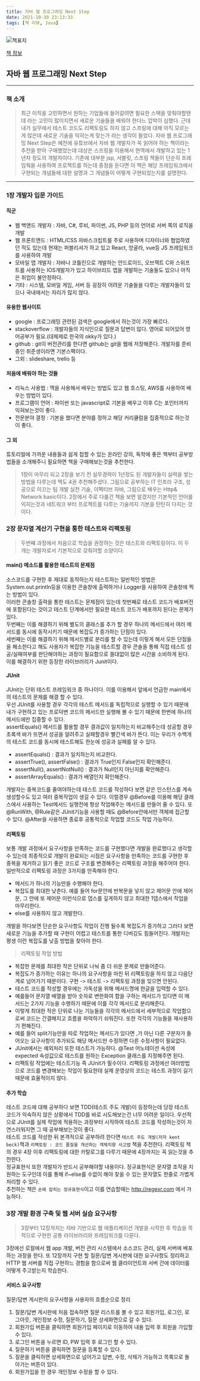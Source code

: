 ```yaml
---
title: 자바 웹 프로그래밍 Next Step
date: 2021-10-30 23:13:33
tags: [책 리뷰, Java]
---
```


![책표지](https://bookthumb-phinf.pstatic.net/cover/110/374/11037465.jpg?type=m140&udate=20190204)

[책 정보](https://book.naver.com/bookdb/book_detail.nhn?bid=11037465)

## 자바 웹 프로그래밍 Next Step

---

### 책 소개

> 최근 이직을 고민하면서 원하는 기업들에 들어갈려면 필요한 스택을 맞춰야할탠데 라는 고민이 많이지면서 새로운 기술들을 배워야 한다느 압박이 심했다. 근데 내가 실무에서 테스트 코드도 리팩토링도 하지 않고 스프링에 대해 아직 모르는게 많은데 새로운 기술을 익히는게 맞는가 라는 생각이 들었다. 자바 웹 프로그래밍 Next Step은 예전에 유튜브에서 자바 웹 개발자가 꼭 읽어야 하는 책이라는 추천을 받아 구매했었는데 대상은 스프링을 이용해서 현역에서 개발하고 있는 1년차 정도의 개발자이다. 기존에 대부분 jsp, 서블릿, 스프링 책들이 단순히 프레임웍을 사용하여 프로젝트를 하는데 중점을 둔다면 이 책은 해당 프레임워크에서 구현되는 개념들에 대한 설명과 그 개념들이 어떻게 구현되었는지를 설명한다.  

---

### 1장 개발자 입문 가이드

#### 직군

- 웹 백앤드 개발자 : 자바, C#, 루비, 파이썬, JS, PHP 등의 언어로 서버 쪽의 로직을 개발
- 웹 프론트앤드 : HTML/CSS 자바스크립트를 주로 사용하며 디자이너와 협업하였던 적도 있는데 현재는 퍼블리셔가 하고 있고 React, 앙굴라, vue등 JS 프레임워크를 사용하여 개발
- 모바일 앱 개발자 : 자바나 코틀린으로 개발하는 안드로이드, 오브젝트 C와 스위프트를 사용하는 IOS개발자가 있고 하이브리드 앱을 개발하는 기술들도 있으나 아직은 취업이 불안정하다.
- 기타 : 시스템, 모바일 게임, 서버 등 굉장히 어려운 기술들을 다루는 개발자들이 있으나 국내에서는 자리가 많지 않다.

#### 유용한 웹사이트

- google : 프로그래밍 관련된 검색은 google에서 하는것이 가장 빠르다.
- stackoverflow : 개발자들의 지식인으로 질문과 답변이 많다. 영어로 되어있어 영어공부가 필요.(대체제로 한국의 okky가 있다.)
- github : git이 버전관리를 한다면 github는 git을 웹에 저장해준다. 개발자를 준비중인 취준생이라면 기본스팩이다.
- 그외 : slideshare, trello 등

#### 처음에 배워야 하는 것들

- 리눅스 사용법 : 맥을 사용해서 배우는 방법도 있고 웹 호스팅, AWS를 사용하여 배우는 방법이 있다.
- 프로그램이 언어 : 파이썬 또는 javascript로 기본을 배우고 이후 C는 포인터까지 익혀보는것이 좋다.
- 전문분야 결정 : 기본을 했다면 분야를 정하고 해당 커리큘럼을 집중적으로 하는것이 좋다.

#### 그 외

튜토리얼에 가까운 내용들과 쉽게 접할 수 있는 온라인 강의, 독학에 좋은 책부터 공부방법들을 소개해주니 필요하면 책을 구매해보는것을 추천한다.

> 1장이 마무리 되고 2장을 보기 전 실무경력이 1년정도 된 개발자들이 실력을 쌓는 방법을 다루는데 책도 4권 추천해주셨다. 
>그림으로 공부하는 IT 인프라 구조, 성공으로 이끄는 팀 개발 실천 기술, 이펙티브 자바, 그림으로 배우는 Http& Network basic이다. 2장에서 주로 다룰건 책을 보면 알겠지만 기본적인 언어를 익히는것과 네트워크 부터 프로젝트를 다루는 기술까지 기본을 탄탄히 다지는 것이다.

### 2장 문자열 계산기 구현을 통한 테스트와 리팩토링

> 두번째 과정에서 처음으로 학습을 권장하는 것은 테스트와 리팩토링이다. 이 두개는 개발자로서 기본적으로 갖춰야할 소양이다.

#### main() 메소드를 활용한 테스트의 문제점

소스코드를 구현한 후 제대로 동작하는지 테스트하는 일반적인 방법은 System.out.println등을 이용한 콘솔창에 출력하거나 Logger을 사용하여 콘솔창에 찍는 방법이 있다.  
이러한 콘솔창 출력을 통한 테스트는 문제점이 있는데 첫번째로 테스트 코드가 배포버전에 포함된다는 것이고 테스트 단계에서만 필요한 테스트 코드가 배포까지 된다는 문제가 있다.  
두번째는 이를 해결하기 위해 별도의 클래스를 추가 할 경우 하나의 메서드에서 여러 메서드를 동시에 동작시키기 때문에 복잡도가 증가하는 단점이 있다.  
세번째는 이를 해결하기 위해 메서드별로 분리를 할 수 있는데 이렇게 해서 모든 단점들을 해소한다고 해도 사용자가 복잡한 기능을 테스트할 경우 콘솔을 통해 직접 테스트 성공/실패여부를 판단해야하는 과정이 필요함으로 쓸대없이 많은 시간을 소비하게 된다.  
이를 해결하기 위한 등장한 라이브러리가 Junit이다. 

#### JUnit

 JUnit는 단위 테스트 프레임워크 중 하나이다. 이를 이용해서 앞에서 언급한 main에서의 테스트의 문제를 해결 할 수 있다.  
 우선 JUnit를 사용할 경우 각각의 테스트 메서드를 독립적으로 실행할 수 있기 때문에 내가 구현하고 있는 프로덕변 코드의 메서드만 실행해 볼 수 있기 때문에 한번에 하나의 메서드에만 집중할 수 있다.  
 assertEquals() 메서드를 활용할 경우 결과값이 일치하는지 비교해주는데 성공할 경우 초록색 바가 뜨면서 성공을 알려주고 실패할경우 빨간색 바가 뜬다. 이는 우리가 수백개의 테스트 코드를 동시에 테스트해도 한눈에 성공과 실패를 알 수 있다.
 - assertEquals() : 결과가 일치하는지 비교한다.
 - assertTrue(), assertFalse() : 결과가 True인지 False인지 확인해준다.
 - assertNull(), assertNotNull() : 결과가 Null인지 아닌지를 확안해준다.
 - assertArrayEquals() : 결과가 배열인지 확인해준다.

개발자는 중복코드를 줄여야하는데 테스트 코드를 작성하다 보면 같은 인스턴스를 계속 생성할수도 있고 여러 중복작업이 생길 수 있다. 이럴경우 @Before를 이용해 해당 클래스에서 사용하는 Test메서드 실행전에 항상 작업해주는 메서드를 만들어 줄 수 있다. 또 @RunWith, @Rule같은 JUnit기능을 사용할 때도 @Before안에서만 객체에 접근할 수 있다. @After을 사용하면 종료후 공통적으로 작업할 코드도 작업 가능하다.

#### 리팩토링

보통 개발 과정에서 요구사항을 만족하는 코드를 구현했다면 개발을 완료했다고 생각할 수 있는데 최종적으로 개발이 완료되는 시점은 요구사항을 만족하는 코드를 구현한 후 중복을 제거하고 읽기 좋은 코드로 구조를 변경해주는 리팩토링 과정을 해주어야 한다.  
일반적으로 리팩토링 과정은 3가지를 만족해야 한다.

- 메서드가 하나의 기능만을 수행해야 한다.
- 복잡도를 최대한 낮춘다. 예를 들어 for문안에 반복문을 넣지 않고 제어문 안에 제어문, 그 안에 또 제어문 이런식으로 뎁스를 깊게하지 않고 최대한 1뎁스에서 작업을 마무리한다.
- else를 사용하지 않고 개발한다.

개발을 하다보면 단순한 요구사항도 작업이 진행 될수록 복잡도가 증가하고 그러다 보면 새로운 기능을 추가할 때 구현이 어렵고 테스트를 통한 디버깅도 힘들어진다. 개발자는 평생 이런 복잡도를 낮출 방법을 찾아야 한다.

> 리팩토링 작업 방법

- 복잡한 문제를 최대한 작은 단위로 나눠 좀 더 쉬운 문제로 만들어준다.
- 복잡도가 증가하는 이유는 하나의 요구사항을 마친 뒤 리팩토링을 하지 않고 다음단계로 넘어가기 때문이다. 구현 -> 테스트 -> 리팩토링 과정을 잊으면 안된다.
- 테스트 코드를 작성할 경우에는 가독성을 위해 메서드명에 한글을 입력할 수 있다.
- 예를들어 문자열 배열을 받아 숫자로 변한화여 합을 구하는 메서드가 있다면 이 메서드는 2가지 기능을 수행하기 때문에 이를 각각 메서드로 분리해준다.
- 이렇게 최대한 작은 단위로 나눈 기능들을 각각의 메서드에서 세부적으로 작업함으로써 코드는 간결해지고 흐름을 파악하기 쉬워진다. 또한 각각의 기능들을 재사용하기 편해진다.
- 예를 들어 split기능만을 따로 작업하는 메서드가 있다면 ,가 아닌 다른 구분자가 들어오는 요구사항이 추가되도 해당 메서드만 수정하면 다른 수정사항이 필요없다.
- JUnit에서는 예외처리 또한 테스트가 가능하다. @Test 어노테이션 속성에 expected 속성값으로 테스트를 원하는 Exception 클래스를 지정해주면 된다.
- 리펙토링 작업에는 테스트기능 즉 JUnit가 필수이다. 리펙토링 과정에선 여러방법으로 코드를 변경해보는 작업이 필요한데 실제 운영상의 코드는 테스트 과정이 길기 때문에 효율적이지 않다.

#### 추가 학습

테스트 코드에 대해 공부하다 보면 TDD(테스트 주도 개발)이 등장하는데 당장 테스트 코드가 익숙하지 않은 상황에서 TDD를 바로 시도해보는건 너무 어려운 일이다. 우선적으로 JUnit를 실제 작업에 적용하는 과정부터 시작하여 테스트 코드를 작성하는것이 자연스러워지면 그 때 공부해보는것이 좋다.  
테스트 코드를 작성한 뒤 본격적으로 공부하려 한다면 `테스트 주도 개발(저자 kent beck)`책과 `리팩토링 : 코드 품질을 개선하는 객체지향 사고법` 책을 추천한다. 리팩토링 책의 경우 4장 이후 리팩토링에 대한 카탈로그를 다루기 때문에 4장까지는 꼭 읽는것을 추천한다.  
정규표현식 또한 개발자가 반드시 공부해야할 내용이다. 정규표현식은 문자열 조작을 지원하는 도구인데 이를 통해 if~else를 수없이 해야 찾을 수 있는 문자열도 한줄로 가볍게 처리할 수 있다.  
추천하는 책은 `손에 잡히는 정규표현식`이고 이를 연습할때는 http://regexr.com 에서 가능하다.

### 3장 개발 환경 구축 및 웹 서버 실습 요구사항

> 3장부터 12장까지는 자바 기반으로 웹 애플리케이션 개발을 시작한 후 학습을 목적으로 구현한 공통 라이브러리와 프레임워크를 다룬다.

3장에선 로컬에서 웹 app 개발, 버전 관리 시스템에서 소스코드 관리, 실제 서버에 배포하는 과정을 한다. 또 12장까지 구현 할 질문/답변 게시판에 대한 요구사항도 정리하고 HTTP 웹 서버를 직접 구현하느 경험을 함으로써 웹 클라이언트와 서버 간에 데이터를 어떻게 주고받는지 학습한다.

#### 서비스 요구사항

질문/답변 게시판의 요구사항을 사용자의 흐름순으로 정리

1. 질문/답변 게시판에 처음 접속하면 질문 리스트를 볼 수 있고 회원가입, 로그인, 로그아웃, 개인정보 수정, 질문하기, 질문 상세화면으로 갈 수 있다.
2. 회원가입 버튼을 클릭하면 회원가입 페이지로 이동하여 내용 입력 후 회원을 가입할 수 있다.
3. 로그인 버튼을 누르면 ID, PW 입력 후 로그인 할 수 있다.
4. 질문하기 버튼을 클릭하면 질문을 등록할 수 있다.
5. 질문을 클릭하면 상세화면으로 넘어가고 답변, 수정, 삭제가 가능하고 목록으로 돌아가는 버튼이 있다.
6. 회원가입을 한 경우 개인정보 수정을 할 수 있다.
